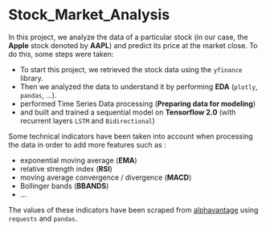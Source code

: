 # Stock_Market_Analysis
In this project, we analyze the data of a particular stock (in our case, the **Apple** stock denoted by **AAPL**) and predict its price at the market close. To do this, some steps were taken:
- To start this project, we retrieved the stock data using the `yfinance` library.
- Then we analyzed the data to understand it by performing **EDA** (`plotly`, `pandas`, ...).
- performed Time Series Data processing (**Preparing data for modeling**)
- and built and trained a sequential model on **Tensorflow 2.0** (with recurrent layers `LSTM` and `Bidirectional`)

Some technical indicators have been taken into account when processing the data in order to add more features such as :
- exponential moving average (**EMA**)
- relative strength index (**RSI**)
- moving average convergence / divergence (**MACD**)
- Bollinger bands (**BBANDS**)
- ...

The values of these indicators have been scraped from [alphavantage](https://www.alphavantage.co/) using `requests` and `pandas`.
